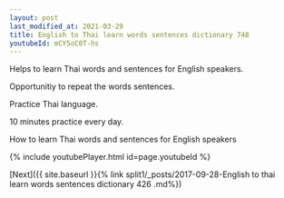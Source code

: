 ```yaml
---
layout: post
last_modified_at: 2021-03-29
title: English to Thai learn words sentences dictionary 748 
youtubeId: mCY5oC0T-hs
---
```

 
 
Helps to learn Thai words and sentences for English speakers.

Opportunitiy to repeat the words sentences. 

Practice Thai language. 
 
10 minutes practice every day. 
 
How to learn Thai words and sentences for English speakers 
 
{% include youtubePlayer.html id=page.youtubeId %}
 
 
[Next]({{ site.baseurl }}{% link  split1/_posts/2017-09-28-English to thai learn words sentences dictionary 426 .md%})
 
